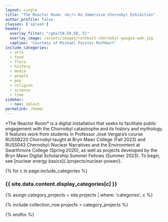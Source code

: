 ```yaml
---
layout: single
title: "The Reactor Room: <br/> An Immersive Chornobyl Exhibition"
author_profile: false
classes: ['splash']
header:
  overlay_filter: "rgba(50,50,50,.5)"
  overlay_image: /assets/images/rothbart-chernobyl-gauges-web.jpg
  caption: 'Courtesy of Michael Forster Rothbart'
include_categories:   
  - arts
  - food
  - flora
  - history
  - media
  - people
  - pop
  - religion
  - science
  - time
sidebar:
  - nav: splash
permalink: /home/
---
```



<div id="mission" markdown="1">
  *The Reactor Room* is a digital installation that seeks to facilitate public engagement with the Chornobyl catastrophe and its history and mythology. It features work from students in Professor José Vergara’s course RUSSB220 Chornobyl taught at Bryn Mawr College (Fall 2023) and RUSS043 Chernobyl: Nuclear Narratives and the Environment at Swarthmore College (Spring 2020), as well as projects developed by the Bryn Mawr Digital Scholarship Summer Fellows (Summer 2023). To begin, see [nuclear energy basics](./projects/nuclear-power/). 
</div>

{% for c in page.include_categories %}

<div id="{{ c }}" class="pane">

<h3>{{ site.data.content.display_categories[c] }}</h3>

{% assign category_projects = site.projects | where: 'categories', c  %}

{% include collection_row projects = category_projects  %}
  
</div>

{% endfor %}
